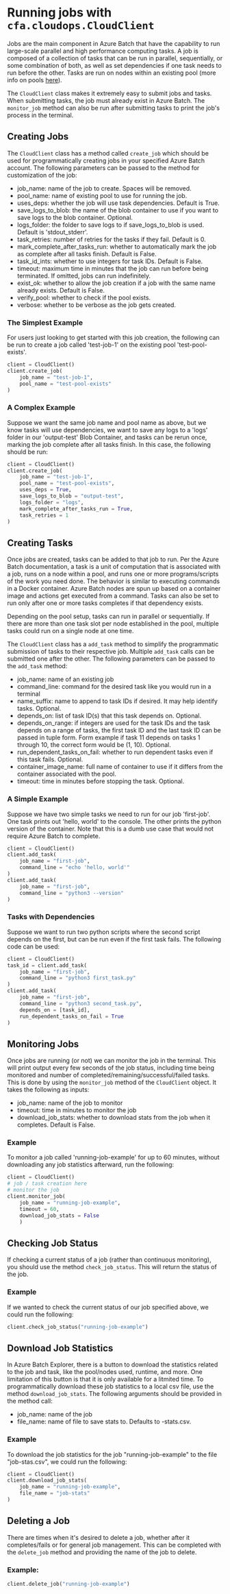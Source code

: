 # Running jobs with `cfa.cloudops.CloudClient`

Jobs are the main component in Azure Batch that have the capability to run large-scale parallel and high performance computing tasks. A job is composed of a collection of tasks that can be run in parallel, sequentially, or some combination of both, as well as set dependencies if one task needs to run before the other. Tasks are run on nodes within an existing pool (more info on pools [here](./pool.md)).

The `CloudClient` class makes it extremely easy to submit jobs and tasks. When submitting tasks, the job must already exist in Azure Batch. The `monitor_job` method can also be run after submitting tasks to print the job's process in the terminal.

## Creating Jobs

The `CloudClient` class has a method called `create_job` which should be used for programmatically creating jobs in your specified Azure Batch account. The following parameters can be passed to the method for customization of the job:

- job_name: name of the job to create. Spaces will be removed.
- pool_name: name of existing pool to use for running the job.
- uses_deps: whether the job will use task dependencies. Default is True.
- save_logs_to_blob: the name of the blob container to use if you want to save logs to the blob container. Optional.
- logs_folder: the folder to save logs to if save_logs_to_blob is used. Default is 'stdout_stderr'.
- task_retries: number of retries for the tasks if they fail. Default is 0.
- mark_complete_after_tasks_run: whether to automatically mark the job as complete after all tasks finish. Default is False.
- task_id_ints: whether to use integers for task IDs. Default is False.
- timeout: maximum time in minutes that the job can run before being terminated. If omitted, jobs can run indefinitely.
- exist_ok: whether to allow the job creation if a job with the same name already exists. Default is False.
- verify_pool: whether to check if the pool exists.
- verbose: whether to be verbose as the job gets created.

### The Simplest Example
For users just looking to get started with this job creation, the following can be run to create a job called 'test-job-1' on the existing pool 'test-pool-exists'.
```python
client = CloudClient()
client.create_job(
    job_name = "test-job-1",
    pool_name = "test-pool-exists"
)
```

### A Complex Example
Suppose we want the same job name and pool name as above, but we know tasks will use dependencies, we want to save any logs to a 'logs' folder in our 'output-test' Blob Container, and tasks can be rerun once, marking the job complete after all tasks finish. In this case, the following should be run:
```python
client = CloudClient()
client.create_job(
    job_name = "test-job-1",
    pool_name = "test-pool-exists",
    uses_deps = True,
    save_logs_to_blob = "output-test",
    logs_folder = "logs",
    mark_complete_after_tasks_run = True,
    task_retries = 1
)
```

## Creating Tasks

Once jobs are created, tasks can be added to that job to run. Per the Azure Batch documentation, a task is a unit of computation that is associated with a job, runs on a node within a pool, and runs one or more programs/scripts of the work you need done. The behavior is similar to executing commands in a Docker container. Azure Batch nodes are spun up based on a container image and actions get executed from a command. Tasks can also be set to run only after one or more tasks completes if that dependency exists.

Depending on the pool setup, tasks can run in parallel or sequentially. If there are more than one task slot per node established in the pool, multiple tasks could run on a single node at one time.

The `CloudClient` class has a `add_task` method to simplify the programmatic submission of tasks to their respective job. Multiple `add_task` calls can be submitted one after the other. The following parameters can be passed to the `add_task` method:
- job_name: name of an existing job
- command_line: command for the desired task like you would run in a terminal
- name_suffix: name to append to task IDs if desired. It may help identify tasks. Optional.
- depends_on: list of task ID(s) that this task depends on. Optional.
- depends_on_range: if integers are used for the task IDs and the task depends on a range of tasks, the first task ID and the last task ID can be passed in tuple form. Form example if task 11 depends on tasks 1 through 10, the correct form would be (1, 10). Optional.
- run_dependent_tasks_on_fail: whether to run dependent tasks even if this task fails. Optional.
- container_image_name: full name of container to use if it differs from the container associated with the pool.
- timeout: time in minutes before stopping the task. Optional.


### A Simple Example

Suppose we have two simple tasks we need to run for our job 'first-job'. One task prints out 'hello, world' to the console. The other prints the python version of the container. Note that this is a dumb use case that would not require Azure Batch to complete.

```python
client = CloudClient()
client.add_task(
    job_name = "first-job",
    command_line = "echo 'hello, world'"
)
client.add_task(
    job_name = "first-job",
    command_line = "python3 --version"
)
```

### Tasks with Dependencies

Suppose we want to run two python scripts where the second script depends on the first, but can be run even if the first task fails. The following code can be used:
```python
client = CloudClient()
task_id = client.add_task(
    job_name = "first-job",
    command_line = "python3 first_task.py"
)
client.add_task(
    job_name = "first-job",
    command_line = "python3 second_task.py",
    depends_on = [task_id],
    run_dependent_tasks_on_fail = True
)
```

## Monitoring Jobs

Once jobs are running (or not) we can monitor the job in the terminal. This will print output every few seconds of the job status, including time being monitored and number of completed/remaining/successful/failed tasks. This is done by using the `monitor_job` method of the `CloudClient` object. It takes the following as inputs:

- job_name: name of the job to monitor
- timeout: time in minutes to monitor the job
- download_job_stats: whether to download stats from the job when it completes. Default is False.

### Example

To monitor a job called 'running-job-example' for up to 60 minutes, without downloading any job statistics afterward, run the following:
```python
client = CloudClient()
# job / task creation here
# monitor the job
client.monitor_job(
    job_name = "running-job-example",
    timeout = 60,
    download_job_stats = False
    )
```

## Checking Job Status

If checking a current status of a job (rather than continuous monitoring), you should use the method `check_job_status`. This will return the status of the job.

### Example

If we wanted to check the current status of our job specified above, we could run the following:
```python
client.check_job_status("running-job-example")
```

## Download Job Statistics

In Azure Batch Explorer, there is a button to download the statistics related to the job and task, like the pool/nodes used, runtime, and more. One limitation of this button is that it is only available for a litmited time. To programmatically download these job statistics to a local csv file, use the method `download_job_stats`. The following arguments should be provided in the method call:

- job_name: name of the job
- file_name: name of file to save stats to. Defaults to <job-name>-stats.csv.

### Example

To download the job statistics for the job "running-job-example" to the file "job-stas.csv", we could run the following:
```python
client = CloudClient()
client.download_job_stats(
    job_name = "running-job-example",
    file_name = "job-stats"
)
```

## Deleting a Job

There are times when it's desired to delete a job, whether after it completes/fails or for general job management. This can be completed with the `delete_job` method and providing the name of the job to delete.

### Example:

```python
client.delete_job("running-job-example")
```
